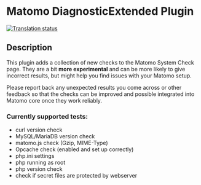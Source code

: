 # Matomo DiagnosticExtended Plugin

[![Translation status](https://hosted.weblate.org/widgets/matomo/-/communityplugin-diagnosticsextended/svg-badge.svg)](https://hosted.weblate.org/projects/matomo/communityplugin-diagnosticsextended/)

## Description

This plugin adds a collection of new checks to the Matomo System Check page. They are a bit **more experimental** and can be more likely to give incorrect results, but might help you find issues with your Matomo setup.

Please report back any unexpected results you come across or other feedback so that the checks can be improved and possible integrated into Matomo core once they work reliably.

### Currently supported tests:

- curl version check
- MySQL/MariaDB version check
- matomo.js check (Gzip, MIME-Type)
- Opcache check (enabled and set up correctly)
- php.ini settings
- php running as root
- php version check
- check if secret files are protected by webserver
